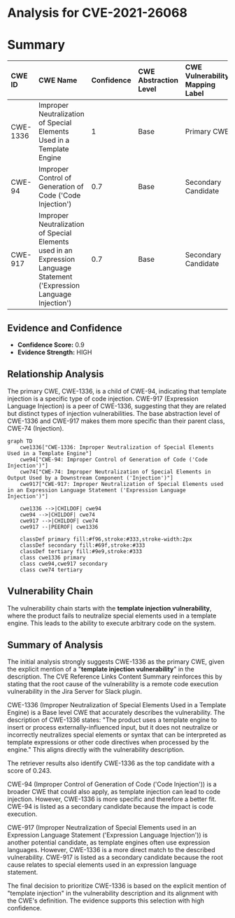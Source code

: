 # Analysis for CVE-2021-26068

# Summary
| CWE ID    | CWE Name                                                                                                | Confidence | CWE Abstraction Level | CWE Vulnerability Mapping Label | CWE-Vulnerability Mapping Notes |
| :-------- | :------------------------------------------------------------------------------------------------------ | :--------- | :---------------------- | :------------------------------ | :------------------------------ |
| CWE-1336  | Improper Neutralization of Special Elements Used in a Template Engine                                     | 1          | Base                    | Primary CWE                     | Allowed                       |
| CWE-94   | Improper Control of Generation of Code ('Code Injection')                                               | 0.7         | Base                    | Secondary Candidate             | Allowed-with-Review            |
| CWE-917   | Improper Neutralization of Special Elements used in an Expression Language Statement ('Expression Language Injection') | 0.7         | Base                    | Secondary Candidate             | Allowed                       |

## Evidence and Confidence

*   **Confidence Score:** 0.9
*   **Evidence Strength:** HIGH

## Relationship Analysis

The primary CWE, CWE-1336, is a child of CWE-94, indicating that template injection is a specific type of code injection. CWE-917 (Expression Language Injection) is a peer of CWE-1336, suggesting that they are related but distinct types of injection vulnerabilities. The base abstraction level of CWE-1336 and CWE-917 makes them more specific than their parent class, CWE-74 (Injection).

```mermaid
graph TD
    cwe1336["CWE-1336: Improper Neutralization of Special Elements Used in a Template Engine"]
    cwe94["CWE-94: Improper Control of Generation of Code ('Code Injection')"]
    cwe74["CWE-74: Improper Neutralization of Special Elements in Output Used by a Downstream Component ('Injection')"]
    cwe917["CWE-917: Improper Neutralization of Special Elements used in an Expression Language Statement ('Expression Language Injection')"]
    
    cwe1336 -->|CHILDOF| cwe94
    cwe94 -->|CHILDOF| cwe74
    cwe917 -->|CHILDOF| cwe74
    cwe917 --|PEEROF| cwe1336
    
    classDef primary fill:#f96,stroke:#333,stroke-width:2px
    classDef secondary fill:#69f,stroke:#333
    classDef tertiary fill:#9e9,stroke:#333
    class cwe1336 primary
    class cwe94,cwe917 secondary
    class cwe74 tertiary
```

## Vulnerability Chain

The vulnerability chain starts with the **template injection vulnerability**, where the product fails to neutralize special elements used in a template engine. This leads to the ability to execute arbitrary code on the system.

## Summary of Analysis

The initial analysis strongly suggests CWE-1336 as the primary CWE, given the explicit mention of a "**template injection vulnerability**" in the description. The CVE Reference Links Content Summary reinforces this by stating that the root cause of the vulnerability is a remote code execution vulnerability in the Jira Server for Slack plugin.

CWE-1336 (Improper Neutralization of Special Elements Used in a Template Engine) is a Base level CWE that accurately describes the vulnerability. The description of CWE-1336 states: "The product uses a template engine to insert or process externally-influenced input, but it does not neutralize or incorrectly neutralizes special elements or syntax that can be interpreted as template expressions or other code directives when processed by the engine." This aligns directly with the vulnerability description.

The retriever results also identify CWE-1336 as the top candidate with a score of 0.243.

CWE-94 (Improper Control of Generation of Code ('Code Injection')) is a broader CWE that could also apply, as template injection can lead to code injection. However, CWE-1336 is more specific and therefore a better fit. CWE-94 is listed as a secondary candidate because the impact is code execution.

CWE-917 (Improper Neutralization of Special Elements used in an Expression Language Statement ('Expression Language Injection')) is another potential candidate, as template engines often use expression languages. However, CWE-1336 is a more direct match to the described vulnerability. CWE-917 is listed as a secondary candidate because the root cause relates to special elements used in an expression language statement.

The final decision to prioritize CWE-1336 is based on the explicit mention of "template injection" in the vulnerability description and its alignment with the CWE's definition. The evidence supports this selection with high confidence.